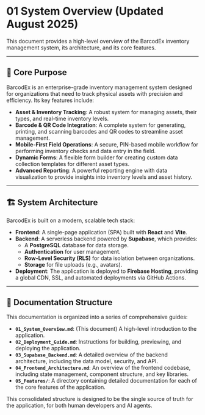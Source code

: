 # 01 System Overview (Updated August 2025)

This document provides a high-level overview of the BarcodEx inventory management system, its architecture, and its core features.

---

## 🎯 **Core Purpose**

BarcodEx is an enterprise-grade inventory management system designed for organizations that need to track physical assets with precision and efficiency. Its key features include:

-   **Asset & Inventory Tracking**: A robust system for managing assets, their types, and real-time inventory levels.
-   **Barcode & QR Code Integration**: A complete system for generating, printing, and scanning barcodes and QR codes to streamline asset management.
-   **Mobile-First Field Operations**: A secure, PIN-based mobile workflow for performing inventory checks and data entry in the field.
-   **Dynamic Forms**: A flexible form builder for creating custom data collection templates for different asset types.
-   **Advanced Reporting**: A powerful reporting engine with data visualization to provide insights into inventory levels and asset history.

---

## 🏗️ **System Architecture**

BarcodEx is built on a modern, scalable tech stack:

-   **Frontend**: A single-page application (SPA) built with **React** and **Vite**.
-   **Backend**: A serverless backend powered by **Supabase**, which provides:
    -   A **PostgreSQL** database for data storage.
    -   **Authentication** for user management.
    -   **Row-Level Security (RLS)** for data isolation between organizations.
    -   **Storage** for file uploads (e.g., avatars).
-   **Deployment**: The application is deployed to **Firebase Hosting**, providing a global CDN, SSL, and automated deployments via GitHub Actions.

---

## 📂 **Documentation Structure**

This documentation is organized into a series of comprehensive guides:

-   **`01_System_Overview.md`**: (This document) A high-level introduction to the application.
-   **`02_Deployment_Guide.md`**: Instructions for building, previewing, and deploying the application.
-   **`03_Supabase_Backend.md`**: A detailed overview of the backend architecture, including the data model, security, and API.
-   **`04_Frontend_Architecture.md`**: An overview of the frontend codebase, including state management, component structure, and key libraries.
-   **`05_Features/`**: A directory containing detailed documentation for each of the core features of the application.

This consolidated structure is designed to be the single source of truth for the application, for both human developers and AI agents.

















